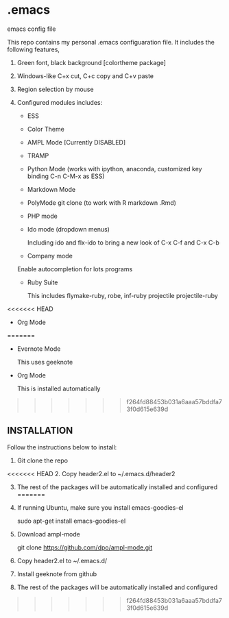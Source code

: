 .emacs
======

emacs config file

This repo contains my personal .emacs configuaration file. It includes the following features,


1. Green font, black background [colortheme package]
2. Windows-like C+x cut, C+c copy and C+v paste
3. Region selection by mouse
4. Configured modules includes:
   - ESS
   - Color Theme
   - AMPL Mode [Currently DISABLED]
   - TRAMP
   - Python Mode (works with ipython, anaconda, customized key binding C-n
     C-M-x as ESS)
   - Markdown Mode
   - PolyMode git clone (to work with R markdown .Rmd)
   - PHP mode
   - Ido mode (dropdown menus)
   
     Including ido and flx-ido to bring a new look of C-x C-f and C-x
     C-b

	- Company mode

     Enable autocompletion for lots programs

   - Ruby Suite
	 
	 This includes flymake-ruby, robe, inf-ruby projectile
     projectile-ruby

<<<<<<< HEAD
   - Org Mode

=======
   - Evernote Mode
     
     This uses geeknote

   - Org Mode

     This is installed automatically

>>>>>>> f264fd88453b031a6aaa57bddfa73f0d615e639d

## INSTALLATION

   Follow the instructions below to install:

   1. Git clone the repo

<<<<<<< HEAD
   2. Copy header2.el to ~/.emacs.d/header2

   3. The rest of the packages will be automatically installed and configured
=======
   2. If running Ubuntu, make sure you install emacs-goodies-el
   
      sudo apt-get install emacs-goodies-el

   3. Download ampl-mode

      git clone https://github.com/dpo/ampl-mode.git

   4. Copy header2.el to ~/.emacs.d/

   5. Install geeknote from github

   6. The rest of the packages will be automatically installed and configured

>>>>>>> f264fd88453b031a6aaa57bddfa73f0d615e639d
